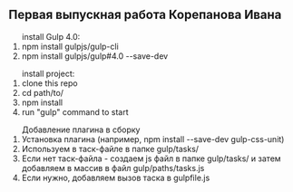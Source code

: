 

<h2>Первая выпускная работа Корепанова Ивана</h2>

<ol>install Gulp 4.0:
<li>npm install gulpjs/gulp-cli</li>
<li>npm install gulpjs/gulp#4.0 --save-dev</li>
</ol>

<ol>install project:
<li>clone this repo</li>
<li>cd path/to/</li>
<li>npm install</li>
<li>run "gulp" command to start</li>
</ol>

<ol>Добавление плагина в сборку
	<li>Установка плагина (например, npm install --save-dev gulp-css-unit)</li>
	<li>Используем в таск-файле в папке gulp/tasks/</li>
	<li>Если нет таск-файла - создаем js файл в папке gulp/tasks/ и затем добавляем в массив в файл gulp/paths/tasks.js</li>
	<li>Если нужно, добавляем вызов таска в gulpfile.js</li>
</ol>


